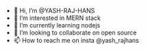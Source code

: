 - 👋 Hi, I’m @YASH-RAJ-HANS
- 👀 I’m interested in MERN stack
- 🌱 I’m currently learning nodejs 
- 💞️ I’m looking to collaborate on open source
- 📫 How to reach me on insta @yash_rajhans

<!---
YASH-RAJ-HANS/YASH-RAJ-HANS is a ✨ special ✨ repository because its `README.md` (this file) appears on your GitHub profile.
You can click the Preview link to take a look at your changes.
--->
